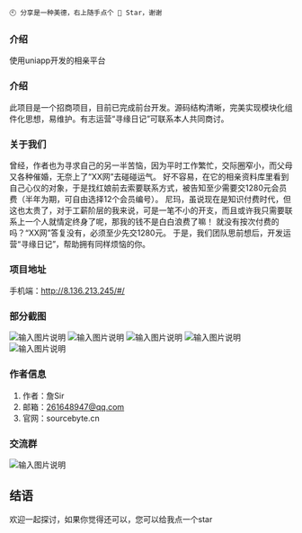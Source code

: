 ```
🕙 分享是一种美德，右上随手点个 🌟 Star，谢谢 
```

### 介绍
使用uniapp开发的相亲平台

### 介绍
此项目是一个招商项目，目前已完成前台开发。源码结构清晰，完美实现模块化组件化思想，易维护。有志运营“寻缘日记”可联系本人共同商讨。

### 关于我们
曾经，作者也为寻求自己的另一半苦恼，因为平时工作繁忙，交际圈窄小，而父母又各种催婚，无奈上了“XX网”去碰碰运气。
好不容易，在它的相亲资料库里看到自己心仪的对象，于是找红娘前去索要联系方式，被告知至少需要交1280元会员费（半年为期，可自由选择12个会员编号）。
尼玛，虽说现在是知识付费时代，但这也太贵了，对于工薪阶层的我来说，可是一笔不小的开支，而且或许我只需要联系上一个人就情定终身了呢，那我的钱不是白白浪费了嘛！
就没有按次付费的吗？“XX网”答复没有，必须至少先交1280元。
于是，我们团队思前想后，开发运营“寻缘日记”，帮助拥有同样烦恼的你。 

### 项目地址
手机端：http://8.136.213.245/#/

### 部分截图
![输入图片说明](doc/image/1.png)
![输入图片说明](doc/image/2.png)
![输入图片说明](doc/image/3.png)
![输入图片说明](doc/image/4.png)
![输入图片说明](doc/image/5.png)

### 作者信息

1.  作者：詹Sir
2.  邮箱：261648947@qq.com
3.  官网：sourcebyte.cn

### 交流群
![输入图片说明](https://img-blog.csdnimg.cn/df9928e2ebe6497f94fb7fe1a207ced7.jpg)

## 结语

欢迎一起探讨，如果你觉得还可以，您可以给我点一个star